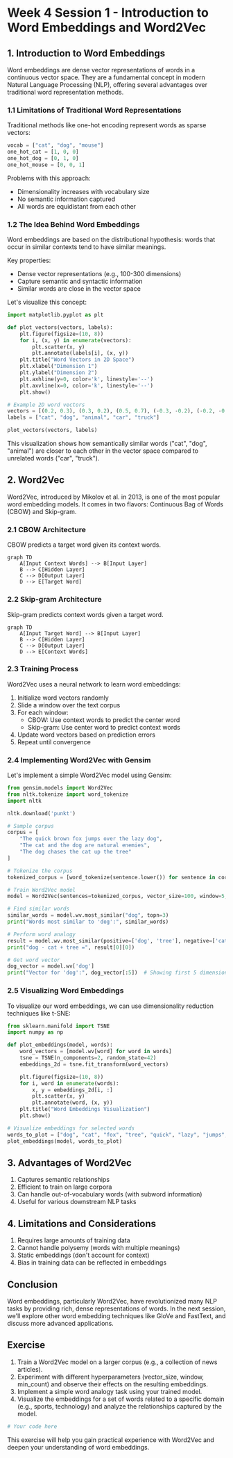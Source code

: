 # Week 4 Session 1 - Introduction to Word Embeddings and Word2Vec

## 1. Introduction to Word Embeddings

Word embeddings are dense vector representations of words in a continuous vector space. They are a fundamental concept in modern Natural Language Processing (NLP), offering several advantages over traditional word representation methods.

### 1.1 Limitations of Traditional Word Representations

Traditional methods like one-hot encoding represent words as sparse vectors:

```python
vocab = ["cat", "dog", "mouse"]
one_hot_cat = [1, 0, 0]
one_hot_dog = [0, 1, 0]
one_hot_mouse = [0, 0, 1]
```

Problems with this approach:

- Dimensionality increases with vocabulary size
- No semantic information captured
- All words are equidistant from each other

### 1.2 The Idea Behind Word Embeddings

Word embeddings are based on the distributional hypothesis: words that occur in similar contexts tend to have similar meanings.

Key properties:

- Dense vector representations (e.g., 100-300 dimensions)
- Capture semantic and syntactic information
- Similar words are close in the vector space

Let's visualize this concept:

```python
import matplotlib.pyplot as plt

def plot_vectors(vectors, labels):
    plt.figure(figsize=(10, 8))
    for i, (x, y) in enumerate(vectors):
        plt.scatter(x, y)
        plt.annotate(labels[i], (x, y))
    plt.title("Word Vectors in 2D Space")
    plt.xlabel("Dimension 1")
    plt.ylabel("Dimension 2")
    plt.axhline(y=0, color='k', linestyle='--')
    plt.axvline(x=0, color='k', linestyle='--')
    plt.show()

# Example 2D word vectors
vectors = [(0.2, 0.3), (0.3, 0.2), (0.5, 0.7), (-0.3, -0.2), (-0.2, -0.3)]
labels = ["cat", "dog", "animal", "car", "truck"]

plot_vectors(vectors, labels)
```

This visualization shows how semantically similar words ("cat", "dog", "animal") are closer to each other in the vector space compared to unrelated words ("car", "truck").

## 2. Word2Vec

Word2Vec, introduced by Mikolov et al. in 2013, is one of the most popular word embedding models. It comes in two flavors: Continuous Bag of Words (CBOW) and Skip-gram.

### 2.1 CBOW Architecture

CBOW predicts a target word given its context words.

```{mermaid}
graph TD
    A[Input Context Words] --> B[Input Layer]
    B --> C[Hidden Layer]
    C --> D[Output Layer]
    D --> E[Target Word]
```

### 2.2 Skip-gram Architecture

Skip-gram predicts context words given a target word.

```{mermaid}
graph TD
    A[Input Target Word] --> B[Input Layer]
    B --> C[Hidden Layer]
    C --> D[Output Layer]
    D --> E[Context Words]
```

### 2.3 Training Process

Word2Vec uses a neural network to learn word embeddings:

1. Initialize word vectors randomly
2. Slide a window over the text corpus
3. For each window:
   - CBOW: Use context words to predict the center word
   - Skip-gram: Use center word to predict context words
4. Update word vectors based on prediction errors
5. Repeat until convergence

### 2.4 Implementing Word2Vec with Gensim

Let's implement a simple Word2Vec model using Gensim:

```python
from gensim.models import Word2Vec
from nltk.tokenize import word_tokenize
import nltk

nltk.download('punkt')

# Sample corpus
corpus = [
    "The quick brown fox jumps over the lazy dog",
    "The cat and the dog are natural enemies",
    "The dog chases the cat up the tree"
]

# Tokenize the corpus
tokenized_corpus = [word_tokenize(sentence.lower()) for sentence in corpus]

# Train Word2Vec model
model = Word2Vec(sentences=tokenized_corpus, vector_size=100, window=5, min_count=1, workers=4)

# Find similar words
similar_words = model.wv.most_similar("dog", topn=3)
print("Words most similar to 'dog':", similar_words)

# Perform word analogy
result = model.wv.most_similar(positive=['dog', 'tree'], negative=['cat'], topn=1)
print("dog - cat + tree =", result[0][0])

# Get word vector
dog_vector = model.wv['dog']
print("Vector for 'dog':", dog_vector[:5])  # Showing first 5 dimensions
```

### 2.5 Visualizing Word Embeddings

To visualize our word embeddings, we can use dimensionality reduction techniques like t-SNE:

```python
from sklearn.manifold import TSNE
import numpy as np

def plot_embeddings(model, words):
    word_vectors = [model.wv[word] for word in words]
    tsne = TSNE(n_components=2, random_state=42)
    embeddings_2d = tsne.fit_transform(word_vectors)

    plt.figure(figsize=(10, 8))
    for i, word in enumerate(words):
        x, y = embeddings_2d[i, :]
        plt.scatter(x, y)
        plt.annotate(word, (x, y))
    plt.title("Word Embeddings Visualization")
    plt.show()

# Visualize embeddings for selected words
words_to_plot = ["dog", "cat", "fox", "tree", "quick", "lazy", "jumps", "chases"]
plot_embeddings(model, words_to_plot)
```

## 3. Advantages of Word2Vec

1. Captures semantic relationships
2. Efficient to train on large corpora
3. Can handle out-of-vocabulary words (with subword information)
4. Useful for various downstream NLP tasks

## 4. Limitations and Considerations

1. Requires large amounts of training data
2. Cannot handle polysemy (words with multiple meanings)
3. Static embeddings (don't account for context)
4. Bias in training data can be reflected in embeddings

## Conclusion

Word embeddings, particularly Word2Vec, have revolutionized many NLP tasks by providing rich, dense representations of words. In the next session, we'll explore other word embedding techniques like GloVe and FastText, and discuss more advanced applications.

## Exercise

1. Train a Word2Vec model on a larger corpus (e.g., a collection of news articles).
2. Experiment with different hyperparameters (vector_size, window, min_count) and observe their effects on the resulting embeddings.
3. Implement a simple word analogy task using your trained model.
4. Visualize the embeddings for a set of words related to a specific domain (e.g., sports, technology) and analyze the relationships captured by the model.

```python
# Your code here
```

This exercise will help you gain practical experience with Word2Vec and deepen your understanding of word embeddings.
